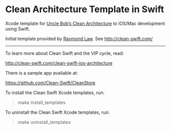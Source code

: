 # Clean Architecture Template in Swift

Xcode template for [Uncle Bob’s Clean Architecture](https://blog.8thlight.com/uncle-bob/2012/08/13/the-clean-architecture.html) to iOS/Mac development using Swift.

Initial template provided by [Raymond Law](https://github.com/rayvinly). See http://clean-swift.com/

------

To learn more about Clean Swift and the VIP cycle, read:

http://clean-swift.com/clean-swift-ios-architecture

There is a sample app available at:

https://github.com/Clean-Swift/CleanStore

To install the Clean Swift Xcode templates, run:

> make install_templates

To uninstall the Clean Swift Xcode templates, run:

> make uninstall_templates
